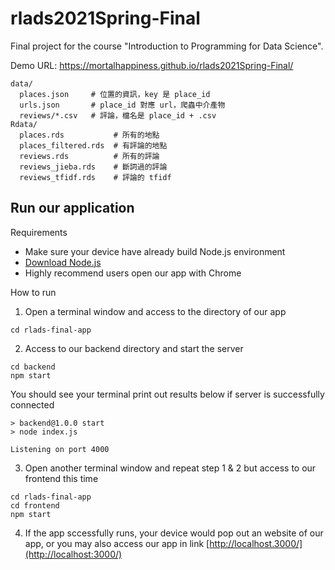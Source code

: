 # rlads2021Spring-Final
Final project for the course "Introduction to Programming for Data Science".

Demo URL: https://mortalhappiness.github.io/rlads2021Spring-Final/

```
data/
  places.json     # 位置的資訊，key 是 place_id
  urls.json       # place_id 對應 url，爬蟲中介產物
  reviews/*.csv   # 評論，檔名是 place_id + .csv
Rdata/
  places.rds           # 所有的地點
  places_filtered.rds  # 有評論的地點
  reviews.rds          # 所有的評論
  reviews_jieba.rds    # 斷詞過的評論
  reviews_tfidf.rds    # 評論的 tfidf
```
## Run our application
Requirements
- Make sure your device have already build Node.js environment
- [Download Node.js](https://nodejs.org/zh-tw/download/)
- Highly recommend users open our app with Chrome

How to run
1. Open a terminal window and access to the directory of our app
```
cd rlads-final-app
```
2. Access to our backend directory and start the server
```
cd backend
npm start
```
  You should see your terminal print out results below if server is successfully connected
  ```
  > backend@1.0.0 start
  > node index.js

  Listening on port 4000
  ```
3. Open another terminal window and repeat step 1 & 2 but access to our frontend this time
```
cd rlads-final-app
cd frontend
npm start
```
4. If the app sccessfully runs, your device would pop out an website of our app, or you may also access our app in link [http://localhost.3000/](http://localhost:3000/)
